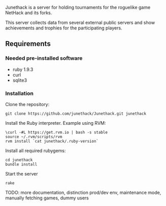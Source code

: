 Junethack is a server for holding tournaments for the roguelike game NetHack
and its forks.

This server collects data from several external public servers and show
achievements and trophies for the participating players.

## Requirements

### Needed pre-installed software

 - ruby 1.9.3
 - curl
 - sqlite3

### Installation

Clone the repository:

    git clone https://github.com/junethack/Junethack.git junethack


Install the Ruby interpreter. Example using RVM:

    \curl -#L https://get.rvm.io | bash -s stable
    source ~/.rvm/scripts/rvm
    rvm install `cat junethack/.ruby-version`

Install all required rubygems:

    cd junethack
    bundle install

Start the server 

    rake


TODO: more documentation, distinction prod/dev env, maintenance mode, manually fetching games, dummy users
